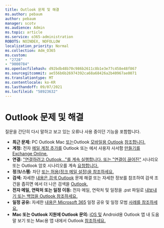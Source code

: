 ```yaml
---
title: Outlook 문제 및 해결
ms.author: pebaum
author: pebaum
manager: scotv
ms.audience: Admin
ms.topic: article
ms.service: o365-administration
ROBOTS: NOINDEX, NOFOLLOW
localization_priority: Normal
ms.collection: Adm_O365
ms.custom:
- "2728"
- "9000784"
ms.openlocfilehash: d92bdb48b70c986b2611c8b1e3e77c458e48f867
ms.sourcegitcommit: ae556b6b26974392ca68a68426a2b40967ae0071
ms.translationtype: MT
ms.contentlocale: ko-KR
ms.lasthandoff: 09/07/2021
ms.locfileid: "58923632"
---
```

# <a name="outlook-common-issues-and-resolutions"></a>Outlook 문제 및 해결

질문을 간단히 다시 말하고 보고 있는 오류나 사용 중이던 기능을 포함합니다.

- **최근 문제:** PC Outlook Mac [또는](https://support.office.com/article/ecf61305-f84f-4e13-bb73-95a214ac1230)Outlook [모바일용 Outlook](https://support.office.com/article/54afa5e3-db38-422a-9d94-3b55330ded8e) [참조합니다.](https://support.office.com/article/a264ef01-9c88-48fb-9285-7017e4f31f02)
- **계정:**  전자 [메일 계정 추가를](https://support.office.com/article/6e27792a-9267-4aa4-8bb6-c84ef146101b) Outlook 또는 에서 사용자 사서함 [만들기를 Exchange Online.](https://docs.microsoft.com/Exchange/recipients-in-exchange-online/create-user-mailboxes)
- **연결:**  ["연결하려고 Outlook..."를 계속 실행합니다. 또는 "연결이 끊어진"](https://aka.ms/SaRA-OutlookDisconnect) 시나리오 또는 Outlook 암호 시나리오를 계속 [요청합니다.](https://aka.ms/SaRA-OutlookPwdPrompt)
- **정크/스팸:**  차단 [또는 허용(정크 메일 설정)을 참조하세요.](https://support.microsoft.com/office/block-or-allow-junk-email-settings-48c9f6f7-2309-4f95-9a4d-de987e880e46)
- **검색:**  자세한 [내용은 검색 Outlook](https://support.office.com/article/2556b11f-f4d8-46be-b0a7-de33a3f4f066) 문제 해결 또는 자세한 정보를 참조하여 검색 조건을 좁히면 에서 더 나은 검색을 [Outlook.](https://support.office.com/article/D824D1E9-A255-4C8A-8553-276FB895A8DA)
- **전자 메일, 연락처 또는 일정 이동:**  전자 메일, 연락처 및 일정을 .pst 파일로 [내보내기 또는 백업을 Outlook 참조하세요.](https://support.office.com/article/14252b52-3075-4e9b-be4e-ff9ef1068f91)
- **일정 공유:**  자세한 [내용은 Microsoft 365](https://support.office.com/article/b576ecc3-0945-4d75-85f1-5efafb8a37b4) 일정 공유 및 일정 모범 [사례를 참조하세요.](https://support.office.com/article/D93F72D3-2361-4E0D-8D6A-5C4939C17F39)
- **Mac 또는 Outlook 지원에 Outlook 문의:**  [iOS 및](https://support.office.com/article/218a22d1-9fa5-4889-b689-de1c63493243) Android용 Outlook 앱 내 도움말 보기 또는 Mac용 앱 내에서 Outlook [참조하세요.](https://support.office.com/article/d0410177-8e65-4487-93f7-206a3a3d71a8)
